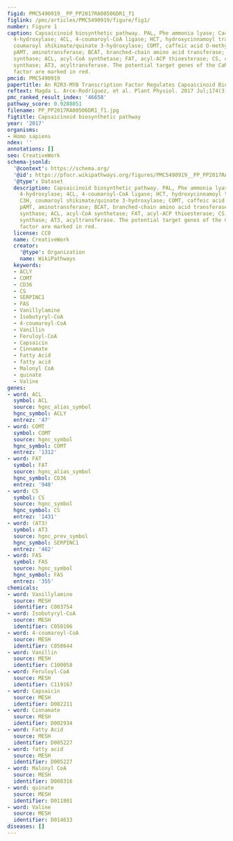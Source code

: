 ```yaml
---
figid: PMC5490919__PP_PP2017RA00506DR1_f1
figlink: /pmc/articles/PMC5490919/figure/fig1/
number: Figure 1
caption: Capsaicinoid biosynthetic pathway. PAL, Phe ammonia lyase; Ca4H, cinnamate
  4-hydroxylase; 4CL, 4-coumaroyl-CoA ligase; HCT, hydroxycinnamoyl transferase; C3H,
  coumaroyl shikimate/quinate 3-hydroxylase; COMT, caffeic acid O-methyltransferase;
  pAMT, aminotransferase; BCAT, branched-chain amino acid transferase; KAS, ketoacyl-ACP
  synthase; ACL, acyl-CoA synthetase; FAT, acyl-ACP thioesterase; CS, capsaicinoid
  synthase; AT3, acyltransferase. The potential target genes of the CaMYB31 transcription
  factor are marked in red.
pmcid: PMC5490919
papertitle: An R2R3-MYB Transcription Factor Regulates Capsaicinoid Biosynthesis.
reftext: Magda L. Arce-Rodríguez, et al. Plant Physiol. 2017 Jul;174(3):1359-1370.
pmc_ranked_result_index: '46658'
pathway_score: 0.9288851
filename: PP_PP2017RA00506DR1_f1.jpg
figtitle: Capsaicinoid biosynthetic pathway
year: '2017'
organisms:
- Homo sapiens
ndex: ''
annotations: []
seo: CreativeWork
schema-jsonld:
  '@context': https://schema.org/
  '@id': https://pfocr.wikipathways.org/figures/PMC5490919__PP_PP2017RA00506DR1_f1.html
  '@type': Dataset
  description: Capsaicinoid biosynthetic pathway. PAL, Phe ammonia lyase; Ca4H, cinnamate
    4-hydroxylase; 4CL, 4-coumaroyl-CoA ligase; HCT, hydroxycinnamoyl transferase;
    C3H, coumaroyl shikimate/quinate 3-hydroxylase; COMT, caffeic acid O-methyltransferase;
    pAMT, aminotransferase; BCAT, branched-chain amino acid transferase; KAS, ketoacyl-ACP
    synthase; ACL, acyl-CoA synthetase; FAT, acyl-ACP thioesterase; CS, capsaicinoid
    synthase; AT3, acyltransferase. The potential target genes of the CaMYB31 transcription
    factor are marked in red.
  license: CC0
  name: CreativeWork
  creator:
    '@type': Organization
    name: WikiPathways
  keywords:
  - ACLY
  - COMT
  - CD36
  - CS
  - SERPINC1
  - FAS
  - Vanillylamine
  - Isobutyryl-CoA
  - 4-coumaroyl-CoA
  - Vanillin
  - Feruloyl-CoA
  - Capsaicin
  - Cinnamate
  - Fatty Acid
  - fatty acid
  - Malonyl CoA
  - quinate
  - Valine
genes:
- word: ACL
  symbol: ACL
  source: hgnc_alias_symbol
  hgnc_symbol: ACLY
  entrez: '47'
- word: COMT
  symbol: COMT
  source: hgnc_symbol
  hgnc_symbol: COMT
  entrez: '1312'
- word: FAT
  symbol: FAT
  source: hgnc_alias_symbol
  hgnc_symbol: CD36
  entrez: '948'
- word: CS
  symbol: CS
  source: hgnc_symbol
  hgnc_symbol: CS
  entrez: '1431'
- word: (AT3)
  symbol: AT3
  source: hgnc_prev_symbol
  hgnc_symbol: SERPINC1
  entrez: '462'
- word: FAS
  symbol: FAS
  source: hgnc_symbol
  hgnc_symbol: FAS
  entrez: '355'
chemicals:
- word: Vanillylamine
  source: MESH
  identifier: C003754
- word: Isobutyryl-CoA
  source: MESH
  identifier: C050106
- word: 4-coumaroyl-CoA
  source: MESH
  identifier: C058644
- word: Vanillin
  source: MESH
  identifier: C100058
- word: Feruloyl-CoA
  source: MESH
  identifier: C119167
- word: Capsaicin
  source: MESH
  identifier: D002211
- word: Cinnamate
  source: MESH
  identifier: D002934
- word: Fatty Acid
  source: MESH
  identifier: D005227
- word: fatty acid
  source: MESH
  identifier: D005227
- word: Malonyl CoA
  source: MESH
  identifier: D008316
- word: quinate
  source: MESH
  identifier: D011801
- word: Valine
  source: MESH
  identifier: D014633
diseases: []
---
```

